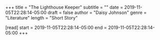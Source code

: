 +++
title = "The Lighthouse Keeper"
subtitle = ""
date = 2019-11-05T22:28:14-05:00
draft = false
author = "Daisy Johnson"
genre = "Literature"
length = "Short Story"

[read]
  start = 2019-11-05T22:28:14-05:00
  end = 2019-11-05T22:28:14-05:00
+++

